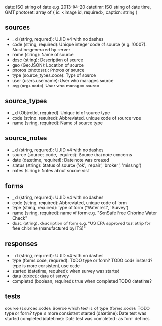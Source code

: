 

date: ISO string of date e.g. 2013-04-20
datetimr: ISO string of date time, GMT
photoset: array of { id: <image id, required>, caption: string }

## sources

* _id (string, required): UUID v4 with no dashes 
* code (string, required): Unique integer code of source (e.g. 10007). Must be generated by server
* name (string): Name of source
* desc (string): Description of source
* geo (GeoJSON): Location of source
* photos (photoset): Photos of source
* type (source_types.code): Type of source
* user (users.username): User who manages source
* org (orgs.code): User who manages source

## source_types

* _id (ObjectId, required): Unique id of source type
* code (string, required): Abbreviated, unique code of source type
* name (string, required): Name of source type

## source_notes

* _id (string, required): UUID v4 with no dashes 
* source (sources.code, required): Source that note concerns
* date (datetime, required): Date note was created
* status (string): Status of source ('ok', 'repair', 'broken', 'missing')
* notes (string): Notes about source visit

## forms

* _id (string, required): UUID v4 with no dashes 
* code (string, required): Abbreviated, unique code of form
* type (string, required): type of form ('WaterTest', 'Survey')
* name (string, required): name of form e.g. "SenSafe Free Chlorine Water Check"
* desc (string): description of form e.g. "US EPA approved test strip for free chlorine (manufactured by ITS)"

## responses

* _id (string, required): UUID v4 with no dashes 
* type (forms.code, required): TODO type or form? TODO code instead? type is more consistent, use code
* started (datetime, required): when survey was started
* data (object): data of survey
* completed (boolean, required): true when completed TODO datetime?

## tests

source (sources.code): Source which test is of
type (forms.code): TODO type or form? type is more consistent
started (datetime): Date test was started
completed (datetime): Date test was completed
<other fields>: as form defines

